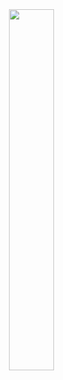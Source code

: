 <div align="center" style="display: flex; justify-content: center; align-items: center; height: 100vh;">
  <img src="https://github.com/sacosent/fastapi-in-delta/assets/72815091/edc344b3-b01c-4f4c-a627-2e59d0e46b1c" width="40%">
</div>

At PHIRO, every project is a collaborative effort, driven by passion and innovation. Join us in creating technology that makes a difference. Dive into this project, contribute, and share your feedback. Together, we can build something amazing.

🔥 Ignite Inovation 🔥

<div align="center">
  <sub> <a href="https://www.linkedin.com/in/santiago-cosentino-2923ab156/" target="_blank">Santiago Cosentino</a><br>
  <small> First Edition: June, 2024</small>  
  </sub>
</div>

<!--
**sacosent/sacosent** is a ✨ _special_ ✨ repository because its `README.md` (this file) appears on your GitHub profile.

Here are some ideas to get you started:

- 🔭 I’m currently working on ...
- 🌱 I’m currently learning ...
- 👯 I’m looking to collaborate on ...
- 🤔 I’m looking for help with ...
- 💬 Ask me about ...
- 📫 How to reach me: ...
- 😄 Pronouns: ...
- ⚡ Fun fact: ...
-->
